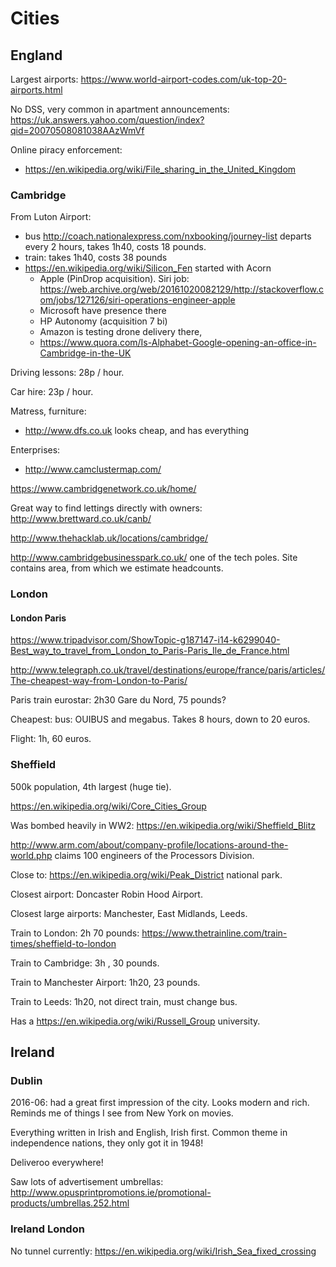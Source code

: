 # Cities

## England

Largest airports: <https://www.world-airport-codes.com/uk-top-20-airports.html>

No DSS, very common in apartment announcements: <https://uk.answers.yahoo.com/question/index?qid=20070508081038AAzWmVf>

Online piracy enforcement:

- https://en.wikipedia.org/wiki/File_sharing_in_the_United_Kingdom

### Cambridge

From Luton Airport:

- bus http://coach.nationalexpress.com/nxbooking/journey-list departs every 2 hours, takes 1h40, costs 18 pounds.
- train: takes 1h40, costs 38 pounds
- https://en.wikipedia.org/wiki/Silicon_Fen started with Acorn
    - Apple (PinDrop acquisition). Siri job: https://web.archive.org/web/20161020082129/http://stackoverflow.com/jobs/127126/siri-operations-engineer-apple
    - Microsoft have presence there
    - HP Autonomy (acquisition 7 bi)
    - Amazon is testing drone delivery there,
    - https://www.quora.com/Is-Alphabet-Google-opening-an-office-in-Cambridge-in-the-UK

Driving lessons: 28p / hour.

Car hire: 23p / hour.

Matress, furniture:

- http://www.dfs.co.uk looks cheap, and has everything

Enterprises:

- http://www.camclustermap.com/

https://www.cambridgenetwork.co.uk/home/

Great way to find lettings directly with owners: http://www.brettward.co.uk/canb/

http://www.thehacklab.uk/locations/cambridge/

http://www.cambridgebusinesspark.co.uk/ one of the tech poles. Site contains area, from which we estimate headcounts.

### London

#### London Paris

<https://www.tripadvisor.com/ShowTopic-g187147-i14-k6299040-Best_way_to_travel_from_London_to_Paris-Paris_Ile_de_France.html>

<http://www.telegraph.co.uk/travel/destinations/europe/france/paris/articles/The-cheapest-way-from-London-to-Paris/>

Paris train eurostar: 2h30 Gare du Nord, 75 pounds?

Cheapest: bus: OUIBUS and megabus. Takes 8 hours, down to 20 euros.

Flight: 1h, 60 euros.

### Sheffield

500k population, 4th largest (huge tie).

<https://en.wikipedia.org/wiki/Core_Cities_Group>

Was bombed heavily in WW2: <https://en.wikipedia.org/wiki/Sheffield_Blitz>

<http://www.arm.com/about/company-profile/locations-around-the-world.php> claims 100 engineers of the Processors Division.

Close to: <https://en.wikipedia.org/wiki/Peak_District> national park.

Closest airport: Doncaster Robin Hood Airport.

Closest large airports: Manchester, East Midlands, Leeds.

Train to London: 2h 70 pounds: <https://www.thetrainline.com/train-times/sheffield-to-london>

Train to Cambridge: 3h , 30 pounds.

Train to Manchester Airport: 1h20, 23 pounds.

Train to Leeds: 1h20, not direct train, must change bus.

Has a <https://en.wikipedia.org/wiki/Russell_Group> university.

## Ireland

### Dublin

2016-06: had a great first impression of the city. Looks modern and rich. Reminds me of things I see from New York on movies.

Everything written in Irish and English, Irish first. Common theme in independence nations, they only got it in 1948!

Deliveroo everywhere!

Saw lots of advertisement umbrellas: http://www.opusprintpromotions.ie/promotional-products/umbrellas.252.html

### Ireland London

No tunnel currently: <https://en.wikipedia.org/wiki/Irish_Sea_fixed_crossing>
